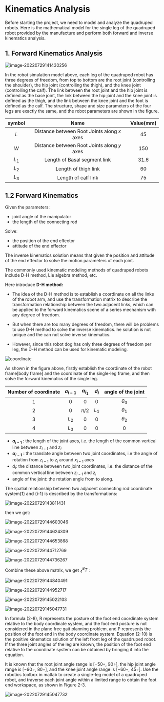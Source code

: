 # Kinematics Analysis

Before starting the project, we need to model and analyze the quadruped robots. Here is the mathematical model for the single leg of the quadruped robot provided by the manufacture and perform both forward and inverse kinematics analysis.

## 1. Forward Kinematics Analysis

![image-20220729141430256](http://www.yahboom.net/public/upload/upload-html/1692065522/image-20220729141430256.png)

In the robot simulation model above, each leg of the quadruped robot has three degrees of freedom, from top to bottom are the root joint (controlling the shoulder), the hip joint (controlling the thigh), and the knee joint (controlling the calf). The link between the root joint and the hip joint is defined as the base joint, the link between the hip joint and the knee joint is defined as the thigh, and the link between the knee joint and the foot is defined as the calf. The structure, shape and size parameters of the four legs are exactly the same, and the robot parameters are shown in the figure.

| symbol |                    Name                     | Value(mm) |
| :----: | :-----------------------------------------: | :-------: |
|  $L$   | Distance between Root Joints along $x$ axes |    45     |
|  $W$   | Distance between Root Joints along $y$ axes |    150    |
| $L_1$  |        Length of Basal segment link         |   31.6    |
| $L_2$  |            Length of thigh link             |    60     |
| $L_3$  |             Length of calf link             |    75     |

## 1.2 Forward Kinematics

Given the parameters:

+ joint angle of the manipulator
+ the length of the connecting rod

Solve:

+ the position of the end effector
+ attitude of the end effector

The inverse kinematics solution means that given the position and attitude of the end effector to solve the motion parameters of each joint. 



The commonly used kinematic modeling methods of quadruped robots include D-H method, Lie algebra method, etc.

Here introduce **D-H method:**

+ The idea of the D-H method is to establish a coordinate on all the links of the robot arm, and use the transformation matrix to describe the transformation relationship between the two adjacent links, which can be applied to the forward kinematics scene of a series mechanism with any degree of freedom.

+ But when there are too many degrees of freedom, there will be problems to use D-H method to solve the inverse kinematics. he solution is not unique and the can not solve inverse kinematics. 

+ However, since this robot dog has only three degrees of freedom per leg, the D-H method can be used for kinematic modeling.

![coordinate](http://www.yahboom.net/public/upload/upload-html/1692065522/image-20220729141430258.png)

As shown in the figure above, firstly establish the coordinate of the robot frame[body frame] and the coordinate of the single-leg frame, and then solve the forward kinematics of the single leg.

| Number of coordinate | $a_{i-1}$ | $\alpha_{i_1}$ | $d_i$ | angle of the joint |
| :------------------: | :-------: | :------------: | :---: | :----------------: |
|          1           |     0     |       0        |   0   |     $\theta_0$     |
|          2           |     0     |    $\pi/2$     | $L_1$ |     $\theta_1$     |
|          3           |   $L_2$   |       0        |   0   |     $\theta_2$     |
|          4           |   $L_3$   |       0        |   0   |         0          |

* **$a_{i-1}$** : the length of the joint axes, i.e.  the length of the common vertical line between $z_{i-1}$ and $z_i$
* **$\alpha_{i-1}$** : the translate angle between two joint coordinates, i.e the angle of rotation from $z_{i−1}$ to $z_{i}$ around $x_{i-1}$ axes
* $d_i$: the distance between two joint coordinates, i.e.  the distance of the common vertical line between $z_{i-1}$ and $z_i$
* angle of the joint: the rotation angle from to along.

The spatial relationship between two adjacent connecting rod coordinate system{1} and {i-1} is described by the transformations:

![image-20220729143811431](https://www.yahboom.com/public/upload/upload-html/1660303584/image-20220729143811431.png)

then we get:

![image-20220729144603046](https://www.yahboom.com/public/upload/upload-html/1660303584/image-20220729144603046.png)

![image-20220729144624309](https://www.yahboom.com/public/upload/upload-html/1660303584/image-20220729144624309.png)

![image-20220729144653868](https://www.yahboom.com/public/upload/upload-html/1660303584/image-20220729144653868.png)

![image-20220729144712769](https://www.yahboom.com/public/upload/upload-html/1660303584/image-20220729144712769.png)

![image-20220729144736267](https://www.yahboom.com/public/upload/upload-html/1660303584/image-20220729144736267.png)

Combine these above matrix, we get $^{B}_{4}T$ :

![image-20220729144840491](https://www.yahboom.com/public/upload/upload-html/1660303584/image-20220729144840491.png)

![image-20220729144952717](https://www.yahboom.com/public/upload/upload-html/1660303584/image-20220729144952717.png)

![image-20220729145022103](https://www.yahboom.com/public/upload/upload-html/1660303584/image-20220729145022103.png)

![image-20220729145047731](https://www.yahboom.com/public/upload/upload-html/1660303584/image-20220729145047731.png)

In formula (2-8), R represents the posture of the foot end coordinate system relative to the body coordinate system, and the foot end posture is not considered in the plane free gait planning problem, and P represents the position of the foot end in the body coordinate system. Equation (2-10) is the positive kinematics solution of the left front leg of the quadruped robot. If the three joint angles of the leg are known, the position of the foot end relative to the coordinate system can be obtained by bringing it into the equation.   

It is known that the root joint angle range is [−50∘, 90∘], the hip joint angle range is [−90∘, 80∘], and the knee joint angle range is [−60∘, 45∘]. Use the robotics toolbox in matlab to create a single-leg model of a quadruped robot, and traverse each joint angle within a limited range to obtain the foot end workspace, as shown in Figure 2-3.

![image-20220729145047732](http://www.yahboom.net/public/upload/upload-html/1692065522/image-20220729145047732.png)